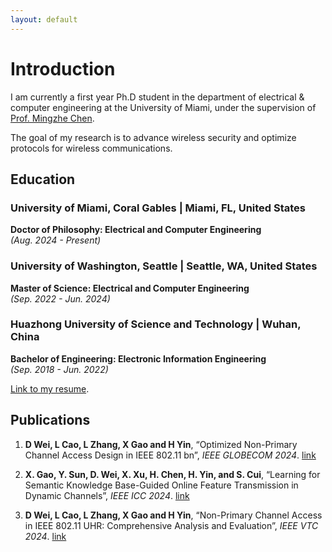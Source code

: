 ```yaml
---
layout: default
---
```


# Introduction
I am currently a first year Ph.D student in the department of electrical & computer engineering at the University of Miami, under the supervision of [Prof. Mingzhe Chen](https://people.miami.edu/profile/696f3a29e8134422918d40004ed88f25). 

The goal of my research is to advance wireless security and optimize protocols for wireless communications.

## Education

### University of Miami, Coral Gables | Miami, FL, United States  
**Doctor of Philosophy: Electrical and Computer Engineering**  
*(Aug. 2024 - Present)*

### University of Washington, Seattle | Seattle, WA, United States  
**Master of Science: Electrical and Computer Engineering**  
*(Sep. 2022 - Jun. 2024)*

### Huazhong University of Science and Technology | Wuhan, China  
**Bachelor of Engineering: Electronic Information Engineering**  
*(Sep. 2018 - Jun. 2022)*

[Link to my resume](./another-page.html).

## Publications

1. **D Wei, L Cao, L Zhang, X Gao and H Yin**, “Optimized Non-Primary Channel Access Design in IEEE 802.11 bn”, *IEEE GLOBECOM 2024*. [link](https://arxiv.org/pdf/2405.00227)

2. **X. Gao, Y. Sun, D. Wei, X. Xu, H. Chen, H. Yin, and S. Cui**, “Learning for Semantic Knowledge Base-Guided Online Feature Transmission in Dynamic Channels”, *IEEE ICC 2024*. [link](https://arxiv.org/pdf/2311.18316)

3. **D Wei, L Cao, L Zhang, X Gao and H Yin**, “Non-Primary Channel Access in IEEE 802.11 UHR: Comprehensive Analysis and Evaluation”, *IEEE VTC 2024*. [link](https://arxiv.org/pdf/2403.11300)